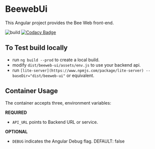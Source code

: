# BeewebUi

This Angular project provides the Bee Web front-end.

![build](https://github.com/BeeRaspberry/beeweb-ui/workflows/build/badge.svg)
[![Codacy Badge](https://app.codacy.com/project/badge/Grade/b3884cc782444a8daf8d99eef8bd27a4)](https://www.codacy.com/gh/BeeRaspberry/beeweb-ui?utm_source=github.com&amp;utm_medium=referral&amp;utm_content=BeeRaspberry/beeweb-ui&amp;utm_campaign=Badge_Grade)

## To Test build locally
* run `ng build --prod` to create a local build.
* modify `dist/beeweb-ui/assets/env.js` to use your backend api.
* run `[lite-server](https://www.npmjs.com/package/lite-server) --baseDir="dist/beeweb-ui"` or equivalent.

## Container Usage

The container accepts three, environment variables:

**REQUIRED**
* `API_URL` points to Backend URL or service.

**OPTIONAL**
* `DEBUG` indicates the Angular Debug flag. DEFAULT: false

